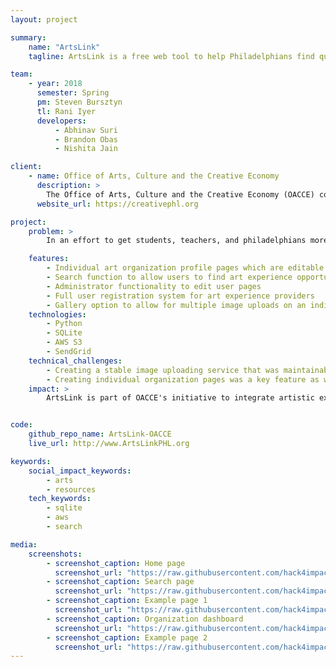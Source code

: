 ```yaml
---
layout: project

summary:
    name: "ArtsLink"
    tagline: ArtsLink is a free web tool to help Philadelphians find quality arts experiences in neighborhoods across the city.

team:
    - year: 2018
      semester: Spring
      pm: Steven Bursztyn
      tl: Rani Iyer
      developers:
          - Abhinav Suri
          - Brandon Obas
          - Nishita Jain

client:
    - name: Office of Arts, Culture and the Creative Economy
      description: >
        The Office of Arts, Culture and the Creative Economy (OACCE) connects Philadelphia's children, youth, and adults to enriching, arts-infused experiences: closes the gap in access to quality arts education, creative opportunities and cultural activities; and preserves the City's public art assets.
      website_url: https://creativephl.org

project:
    problem: >
        In an effort to get students, teachers, and philadelphians more engaged with the arts community in the city, OACCE reached out to us to create an online searchable database of art experience opportunities called ArtsLink. ArtsLink is a free resource for Philadelphians to discover arts programs from local organizations that best fit their needs or the needs of their community. Users can find programs that best fit their schedule and artists can create opportunities for public viewing on the website itself.

    features:
        - Individual art organization profile pages which are editable and available for public display. 
        - Search function to allow users to find art experience opportunities by art type, activity, availability time, target age group, and accessibility compliance.
        - Administrator functionality to edit user pages
        - Full user registration system for art experience providers
        - Gallery option to allow for multiple image uploads on an individual profile.
    technologies:
        - Python
        - SQLite
        - AWS S3
        - SendGrid
    technical_challenges:
        - Creating a stable image uploading service that was maintainable was a key feature to be implemented in this project. Due to the restrictions of Heroku, we needed to find a way to do this. Ultimately, we chose to use AWS S3 for its reliability and ease of integration.
        - Creating individual organization pages was a key feature as well. We eventually created an organization page system that allowed for there to be shared tags across the system that organizations can hold in common, allowing for an optimized search & filter experience.
    impact: >
        ArtsLink is part of OACCE's initiative to integrate artistic experiences into the classroom. Since working with us, OACCE has launched this tool publicly and it is currently in use across Philadelphia school districts, allowing for students to engage with the local arts community.


code:
    github_repo_name: ArtsLink-OACCE
    live_url: http://www.ArtsLinkPHL.org

keywords:
    social_impact_keywords:
        - arts
        - resources
    tech_keywords:
        - sqlite
        - aws
        - search

media:
    screenshots:
        - screenshot_caption: Home page
          screenshot_url: "https://raw.githubusercontent.com/hack4impact/project-screenshots/master/artslink-oacce/ss01.png"
        - screenshot_caption: Search page
          screenshot_url: "https://raw.githubusercontent.com/hack4impact/project-screenshots/master/artslink-oacce/ss02.png"
        - screenshot_caption: Example page 1
          screenshot_url: "https://raw.githubusercontent.com/hack4impact/project-screenshots/master/artslink-oacce/ss03.png"
        - screenshot_caption: Organization dashboard
          screenshot_url: "https://raw.githubusercontent.com/hack4impact/project-screenshots/master/artslink-oacce/ss04.png"
        - screenshot_caption: Example page 2
          screenshot_url: "https://raw.githubusercontent.com/hack4impact/project-screenshots/master/artslink-oacce/ss05.png"
---
```

